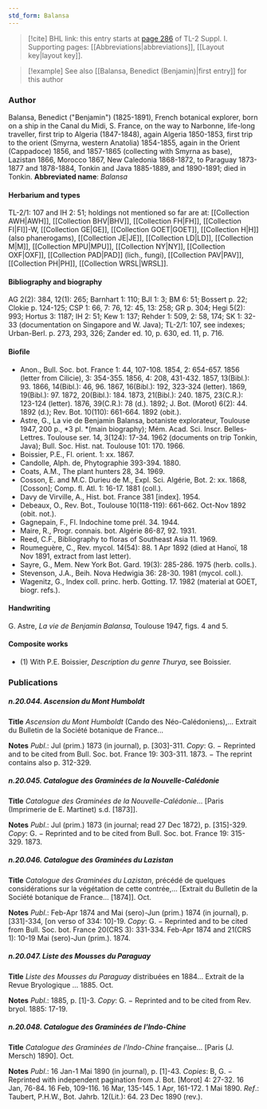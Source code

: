 ```yaml
---
std_form: Balansa
---
```


> [!cite] BHL link: this entry starts at [page 286](https://www.biodiversitylibrary.org/page/33265013) of TL-2 Suppl. I.
> Supporting pages: [[Abbreviations|abbreviations]], [[Layout key|layout key]].

> [!example] See also [[Balansa, Benedict (Benjamin)|first entry]] for this author

### Author

Balansa, Benedict ("Benjamin") (1825-1891), French botanical explorer, born on a ship in the Canal du Midi, S. France, on the way to Narbonne, life-long traveller, first trip to Algeria (1847-1848), again Algeria 1850-1853, first trip to the orient (Smyrna, western Anatolia) 1854-1855, again in the Orient (Cappadoce) 1856, and 1857-1865 (collecting with Smyrna as base), Lazistan 1866, Morocco 1867, New Caledonia 1868-1872, to Paraguay 1873-1877 and 1878-1884, Tonkin and Java 1885-1889, and 1890-1891; died in Tonkin. 
**Abbreviated name**: *Balansa*

#### Herbarium and types

TL-2/1: 107 and IH 2: 51; holdings not mentioned so far are at: [[Collection AWH|AWH]], [[Collection BHV|BHV]], [[Collection FH|FH]], [[Collection FI|FI]]-W, [[Collection GE|GE]], [[Collection GOET|GOET]], [[Collection H|H]] (also phanerogams), [[Collection JE|JE]], [[Collection LD|LD]], [[Collection M|M]], [[Collection MPU|MPU]], [[Collection NY|NY]], [[Collection OXF|OXF]], [[Collection PAD|PAD]] (lich., fungi), [[Collection PAV|PAV]], [[Collection PH|PH]], [[Collection WRSL|WRSL]].

#### Bibliography and biography

AG 2(2): 384, 12(1): 265; Barnhart 1: 110; BJI 1: 3; BM 6: 51; Bossert p. 22; Clokie p. 124-125; CSP 1: 66, 7: 76, 12: 45, 13: 258; GR p. 304; Hegi 5(2): 993; Hortus 3: 1187; IH 2: 51; Kew 1: 137; Rehder 1: 509, 2: 58, 174; SK 1: 32-33 (documentation on Singapore and W. Java); TL-2/1: 107, see indexes; Urban-Berl. p. 273, 293, 326; Zander ed. 10, p. 630, ed. 11, p. 716.

#### Biofile

- Anon., Bull. Soc. bot. France 1: 44, 107-108. 1854, 2: 654-657. 1856 (letter from Cilicie), 3: 354-355. 1856, 4: 208, 431-432. 1857, 13(Bibl.): 93. 1866, 14(Bibl.): 46, 96. 1867, 16(Bibl.): 192, 323-324 (letter). 1869, 19(Bibl.): 97. 1872, 20(Bibl.): 184. 1873, 21(Bibl.): 240. 1875, 23(C.R.): 123-124 (letter). 1876, 39(C.R.): 78 (d.). 1892; J. Bot. (Morot) 6(2): 44. 1892 (d.); Rev. Bot. 10(110): 661-664. 1892 (obit.).
- Astre, G., La vie de Benjamin Balansa, botaniste explorateur, Toulouse 1947, 200 p., *3 pl. *(main biography); Mém. Acad. Sci. Inscr. Belles-Lettres. Toulouse ser. 14, 3(124): 17-34. 1962 (documents on trip Tonkin, Java); Bull. Soc. Hist. nat. Toulouse 101: 170. 1966.
- Boissier, P.E., Fl. orient. 1: xx. 1867.
- Candolle, Alph. de, Phytographie 393-394. 1880.
- Coats, A.M., The plant hunters 28, 34. 1969.
- Cosson, E. and M.C. Durieu de M., Expl. Sci. Algérie, Bot. 2: xx. 1868, \[Cosson\]; Comp. fl. Atl. 1: 16-17. 1881 (coll.).
- Davy de Virville, A., Hist. bot. France 381 \[index\]. 1954.
- Debeaux, O., Rev. Bot., Toulouse 10(118-119): 661-662. Oct-Nov 1892 (obit. not.).
- Gagnepain, F., Fl. Indochine tome prél. 34. 1944.
- Maire, R., Progr. connais. bot. Algérie 86-87, 92. 1931.
- Reed, C.F., Bibliography to floras of Southeast Asia 11. 1969.
- Roumeguère, C., Rev. mycol. 14(54): 88. 1 Apr 1892 (died at Hanoï, 18 Nov 1891, extract from last letter).
- Sayre, G., Mem. New York Bot. Gard. 19(3): 285-286. 1975 (herb. colls.).
- Stevenson, J.A., Beih. Nova Hedwigia 36: 28-30. 1981 (mycol. coll.).
- Wagenitz, G., Index coll. princ. herb. Gotting. 17. 1982 (material at GOET, biogr. refs.).

#### Handwriting

G. Astre, *La vie de Benjamin Balansa*, Toulouse 1947, figs. 4 and 5.

#### Composite works

- (1) With P.E. Boissier, *Description du genre Thurya*, see Boissier.

### Publications

##### n.20.044. Ascension du Mont Humboldt

**Title**
*Ascension du Mont Humboldt* (Cando des Néo-Calédoniens),... Extrait du Bulletin de la Société botanique de France...

**Notes**
*Publ*.: Jul (prim.) 1873 (in journal), p. \[303\]-311. *Copy*: G. − Reprinted and to be cited from Bull. Soc. bot. France 19: 303-311. 1873. − The reprint contains also p. 312-329.

##### n.20.045. Catalogue des Graminées de la Nouvelle-Calédonie

**Title**
*Catalogue des Graminées de la Nouvelle-Calédonie*... \[Paris (Imprimerie de E. Martinet) s.d. \[1873\]\].

**Notes**
*Publ*.: Jul (prim.) 1873 (in journal; read 27 Dec 1872), p. \[315\]-329. *Copy*: G. − Reprinted and to be cited from Bull. Soc. bot. France 19: 315-329. 1873.

##### n.20.046. Catalogue des Graminées du Lazistan

**Title**
*Catalogue des Graminées du Lazistan*, précédé de quelques considérations sur la végétation de cette contrée,... \[Extrait du Bulletin de la Société botanique de France... \[1874\]\]. Oct.

**Notes**
*Publ*.: Feb-Apr 1874 and Mai (sero)-Jun (prim.) 1874 (in journal), p. \[331\]-334, \[on verso of 334: 10\]-19. *Copy*: G. − Reprinted and to be cited from Bull. Soc. bot. France 20(CRS 3): 331-334. Feb-Apr 1874 and 21(CRS 1): 10-19 Mai (sero)-Jun (prim.). 1874.

##### n.20.047. Liste des Mousses du Paraguay

**Title**
*Liste des Mousses du Paraguay* distribuées en 1884... Extrait de la Revue Bryologique ... 1885. Oct.

**Notes**
*Publ*.: 1885, p. \[1\]-3. *Copy*: G. − Reprinted and to be cited from Rev. bryol. 1885: 17-19.

##### n.20.048. Catalogue des Graminées de l'Indo-Chine

**Title**
*Catalogue des Graminées de l'Indo-Chine* française... \[Paris (J. Mersch) 1890\]. Oct.

**Notes**
*Publ*.: 16 Jan-1 Mai 1890 (in journal), p. \[1\]-43. *Copies*: B, G. − Reprinted with independent pagination from J. Bot. \[Morot\] 4: 27-32. 16 Jan, 76-84. 16 Feb, 109-116. 16 Mar, 135-145. 1 Apr, 161-172. 1 Mai 1890.
*Ref*.: Taubert, P.H.W., Bot. Jahrb. 12(Lit.): 64. 23 Dec 1890 (rev.).

